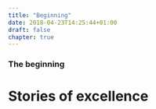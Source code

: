 ```yaml
---
title: "Beginning"
date: 2018-04-23T14:25:44+01:00
draft: false
chapter: true
---
```


### The beginning

# Stories of excellence

